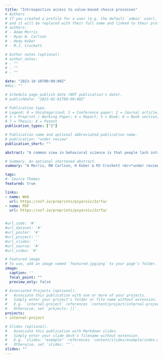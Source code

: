```yaml
---
title: "Introspective access to value-based choice processes"
# Authors
# If you created a profile for a user (e.g. the default `admin` user), write the username (folder name) here 
# and it will be replaced with their full name and linked to their profile.
# authors:
# - Adam Morris
# - Ryan W. Carlson
# - Hedy Kober
# - M.J. Crockett

# Author notes (optional)
# author_notes:
# - ""
# - ""
# - ""

date: "2023-10-10T00:00:00Z"
#doi: ""

# Schedule page publish date (NOT publication's date).
# publishDate: "2023-02-01T00:00:00Z"

# Publication type.
# Legend: 0 = Uncategorized; 1 = Conference paper; 2 = Journal article;
# 3 = Preprint / Working Paper; 4 = Report; 5 = Book; 6 = Book section;
# 7 = Thesis; 8 = Patent
publication_types: ["2"]

# Publication name and optional abbreviated publication name.
# publication: "under review"
publication_short: ""

abstract: "A common view in behavioral science is that people lack introspective access to the mental processes underlying their decisions. In contrast, we show that people can report key aspects of their choice process with high accuracy. Across five studies (total N = 1,144), participants made value-based choices between options that varied on many attributes, and reported how they believed they made those choices. We used computational modeling to identify the actual mental process revealed in their choices, and compared this process to their self-reports to quantify individuals’ accuracy about their choice process. Participants were far more accurate than chance about core aspects of their process – including the weights they placed on attributes and the heuristics they used to simplify their process – and outperformed informed third-party observers. These results challenge longstanding notions that we are “strangers to ourselves” and instead suggest that people often know how they are making value-based choices."

# Summary. An optional shortened abstract.
summary: "A Morris, RW Carlson, H Kober & MJ Crockett <br>*under review* "

tags:
#- Source Themes
featured: true

links:
- name: Web
  url: https://osf.io/preprints/psyarxiv/2zrfa/
- name: PDF
  url: https://osf.io/preprints/psyarxiv/2zrfa/


#url_code: '#'
#url_dataset: '#'
#url_poster: '#'
#url_project: ''
#url_slides: ''
#url_source: '#'
#url_video: '#'

# Featured image
# To use, add an image named `featured.jpg/png` to your page's folder. 
image:
  caption: ''
  focal_point: ""
  preview_only: false

# Associated Projects (optional).
#   Associate this publication with one or more of your projects.
#   Simply enter your project's folder or file name without extension.
#   E.g. `internal-project` references `content/project/internal-project/index.md`.
#   Otherwise, set `projects: []`.
projects:
- internal-project

# Slides (optional).
#   Associate this publication with Markdown slides.
#   Simply enter your slide deck's filename without extension.
#   E.g. `slides: "example"` references `content/slides/example/index.md`.
#   Otherwise, set `slides: ""`.
slides: ""
---
```


